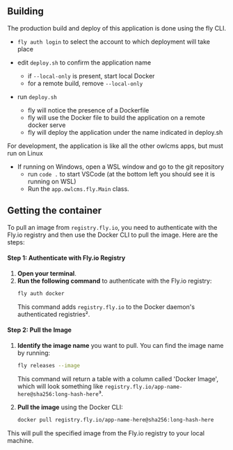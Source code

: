 ## Building

The production build and deploy of this application is done using the fly CLI.

- `fly auth login` to select the account to which deployment will take place
- edit `deploy.sh` to confirm the application name
  - if `--local-only` is present, start local Docker
  - for a remote build, remove `--local-only`

- run `deploy.sh`
  - fly will notice the presence of a Dockerfile 
  - fly will use the Docker file to build the application on a remote docker serve
  - fly will deploy the application under the name indicated in deploy.sh

For development, the application is like all the other owlcms apps, but must run on Linux

- If running on Windows, open a WSL window and go to the git repository
  - run `code .` to start VSCode (at the bottom left you should see it is running on WSL)
  - Run the `app.owlcms.fly.Main` class.
  
  

## Getting the container

To pull an image from `registry.fly.io`, you need to authenticate with the Fly.io registry and then use the Docker CLI to pull the image. Here are the steps:

#### Step 1: Authenticate with Fly.io Registry
1. **Open your terminal**.
2. **Run the following command** to authenticate with the Fly.io registry:
   ```bash
   fly auth docker
   ```
   This command adds `registry.fly.io` to the Docker daemon's authenticated registries².

#### Step 2: Pull the Image
1. **Identify the image name** you want to pull. You can find the image name by running:
   ```bash
   fly releases --image
   ```
   This command will return a table with a column called 'Docker Image', which will look something like `registry.fly.io/app-name-here@sha256:long-hash-here`³.

2. **Pull the image** using the Docker CLI:
   ```bash
   docker pull registry.fly.io/app-name-here@sha256:long-hash-here
   ```

This will pull the specified image from the Fly.io registry to your local machine.


